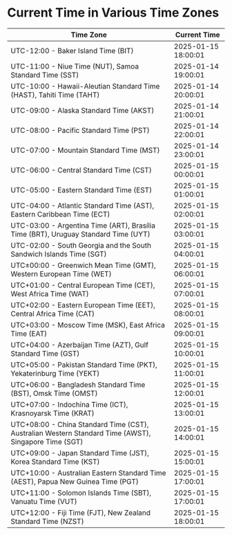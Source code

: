# Current Time in Various Time Zones

| Time Zone | Current Time |
|-----------|--------------|
| UTC-12:00 - Baker Island Time (BIT) | 2025-01-15 18:00:01 |
| UTC-11:00 - Niue Time (NUT), Samoa Standard Time (SST) | 2025-01-14 19:00:01 |
| UTC-10:00 - Hawaii-Aleutian Standard Time (HAST), Tahiti Time (TAHT) | 2025-01-14 20:00:01 |
| UTC-09:00 - Alaska Standard Time (AKST) | 2025-01-14 21:00:01 |
| UTC-08:00 - Pacific Standard Time (PST) | 2025-01-14 22:00:01 |
| UTC-07:00 - Mountain Standard Time (MST) | 2025-01-14 23:00:01 |
| UTC-06:00 - Central Standard Time (CST) | 2025-01-15 00:00:01 |
| UTC-05:00 - Eastern Standard Time (EST) | 2025-01-15 01:00:01 |
| UTC-04:00 - Atlantic Standard Time (AST), Eastern Caribbean Time (ECT) | 2025-01-15 02:00:01 |
| UTC-03:00 - Argentina Time (ART), Brasília Time (BRT), Uruguay Standard Time (UYT) | 2025-01-15 03:00:01 |
| UTC-02:00 - South Georgia and the South Sandwich Islands Time (SGT) | 2025-01-15 04:00:01 |
| UTC±00:00 - Greenwich Mean Time (GMT), Western European Time (WET) | 2025-01-15 06:00:01 |
| UTC+01:00 - Central European Time (CET), West Africa Time (WAT) | 2025-01-15 07:00:01 |
| UTC+02:00 - Eastern European Time (EET), Central Africa Time (CAT) | 2025-01-15 08:00:01 |
| UTC+03:00 - Moscow Time (MSK), East Africa Time (EAT) | 2025-01-15 09:00:01 |
| UTC+04:00 - Azerbaijan Time (AZT), Gulf Standard Time (GST) | 2025-01-15 10:00:01 |
| UTC+05:00 - Pakistan Standard Time (PKT), Yekaterinburg Time (YEKT) | 2025-01-15 11:00:01 |
| UTC+06:00 - Bangladesh Standard Time (BST), Omsk Time (OMST) | 2025-01-15 12:00:01 |
| UTC+07:00 - Indochina Time (ICT), Krasnoyarsk Time (KRAT) | 2025-01-15 13:00:01 |
| UTC+08:00 - China Standard Time (CST), Australian Western Standard Time (AWST), Singapore Time (SGT) | 2025-01-15 14:00:01 |
| UTC+09:00 - Japan Standard Time (JST), Korea Standard Time (KST) | 2025-01-15 15:00:01 |
| UTC+10:00 - Australian Eastern Standard Time (AEST), Papua New Guinea Time (PGT) | 2025-01-15 17:00:01 |
| UTC+11:00 - Solomon Islands Time (SBT), Vanuatu Time (VUT) | 2025-01-15 17:00:01 |
| UTC+12:00 - Fiji Time (FJT), New Zealand Standard Time (NZST) | 2025-01-15 18:00:01 |
